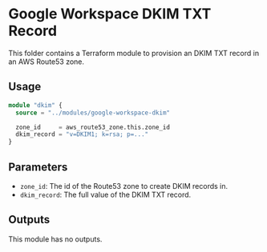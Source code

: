 # Google Workspace DKIM TXT Record

This folder contains a Terraform module to provision an DKIM TXT record in an
AWS Route53 zone.

## Usage

```terraform
module "dkim" {
  source = "../modules/google-workspace-dkim"

  zone_id     = aws_route53_zone.this.zone_id
  dkim_record = "v=DKIM1; k=rsa; p=..."
}
```

## Parameters

- `zone_id`: The id of the Route53 zone to create DKIM records in.
- `dkim_record`: The full value of the DKIM TXT record.

## Outputs

This module has no outputs.
